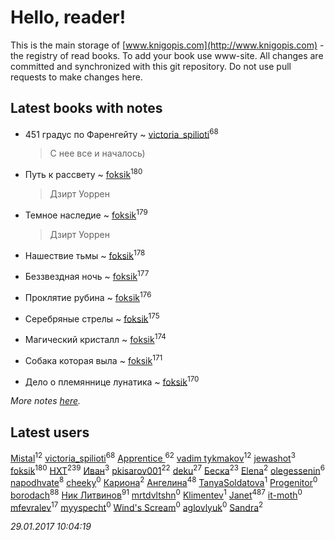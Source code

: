 # Hello, reader!
This is the main storage of [www.knigopis.com](http://www.knigopis.com) - the registry of read books.
To add your book use www-site. All changes are committed and synchronized with this git repository.
Do not use pull requests to make changes here.


## Latest books with notes
* 451 градус по Фаренгейту ~ [victoria_spilioti](users/219/219259003-vkontakte)<sup>68</sup>
    > С нее все и началось)

* Путь к рассвету ~ [foksik](users/173/1734575-vkontakte)<sup>180</sup>
    > Дзирт Уоррен

* Темное наследие ~ [foksik](users/173/1734575-vkontakte)<sup>179</sup>
    > Дзирт Уоррен

* Нашествие тьмы ~ [foksik](users/173/1734575-vkontakte)<sup>178</sup>

* Беззвездная ночь ~ [foksik](users/173/1734575-vkontakte)<sup>177</sup>

* Проклятие рубина ~ [foksik](users/173/1734575-vkontakte)<sup>176</sup>

* Серебряные стрелы ~ [foksik](users/173/1734575-vkontakte)<sup>175</sup>

* Магический кристалл ~ [foksik](users/173/1734575-vkontakte)<sup>174</sup>

* Собака которая выла ~ [foksik](users/173/1734575-vkontakte)<sup>171</sup>

* Дело о племяннице лунатика ~ [foksik](users/173/1734575-vkontakte)<sup>170</sup>


_More notes [here](latest_books_with_notes.md)._


## Latest users
[Mistal](users/305/30558181-vkontakte)<sup>12</sup> 
[victoria_spilioti](users/219/219259003-vkontakte)<sup>68</sup> 
[Apprentice ](users/528/52821952-vkontakte)<sup>62</sup> 
[vadim tykmakov](users/166/16680343937491159654-mailru)<sup>12</sup> 
[jewashot](users/199/199946725-vkontakte)<sup>3</sup> 
[foksik](users/173/1734575-vkontakte)<sup>180</sup> 
[HXT](users/100/100002563462782-facebook)<sup>239</sup> 
[Иван](users/111/111223381196748176136-google)<sup>3</sup> 
[pkisarov001](users/311/311057796-yandex)<sup>22</sup> 
[deku](users/384/384194935-vkontakte)<sup>27</sup> 
[Беска](users/157/1577468-vkontakte)<sup>23</sup> 
[Elena](users/459/459594264-yandex)<sup>2</sup> 
[olegessenin](users/390/3901448-vkontakte)<sup>6</sup> 
[napodhvate](users/585/585811540906733201-mailru)<sup>8</sup> 
[cheeky](users/100/100000019595884-facebook)<sup>0</sup> 
[Кариона](users/401/401225211-vkontakte)<sup>2</sup> 
[Ангелина](users/837/83788782-vkontakte)<sup>48</sup> 
[TanyaSoldatova](users/140/140832989-vkontakte)<sup>1</sup> 
[Progenitor](users/310/310433527-vkontakte)<sup>0</sup> 
[borodach](users/157/15706320-vkontakte)<sup>88</sup> 
[Ник Литвинов](users/241/241974816-vkontakte)<sup>91</sup> 
[mrtdvltshn](users/291/29152388-vkontakte)<sup>0</sup> 
[Klimentev](users/104/104202610850481913650-google)<sup>1</sup> 
[Janet](users/205/20565064-vkontakte)<sup>487</sup> 
[it-moth](users/100/100001185091151-facebook)<sup>0</sup> 
[mfevralev](users/140/140966150-vkontakte)<sup>17</sup> 
[myyspecht](users/321/3211454-vkontakte)<sup>0</sup> 
[Wind's Scream](users/290/29027836-vkontakte)<sup>0</sup> 
[aglovlyuk](users/815/8156510-vkontakte)<sup>0</sup> 
[Sandra](users/242/242184576223760-facebook)<sup>2</sup> 


_29.01.2017 10:04:19_
